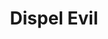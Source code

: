 ---
title: "Dispel Evil"

spell:
  schools:
    - name:        "Abjuration"
      subschools:  []
      descriptors: ["Good"]
  classes:
    - name:  "Cleric"
      abbr:  "Clr"
      level: 5
    - name:  "Paladin"
      abbr:  "Pal"
      level: 4
  domains:
    - name:  "Good"
      abbr:  "Good"
      level: 5
  components:         [V, S, DF]
  castingTime:        "1 standard action"
  range:              "Touch"
  target:             "You and a touched evil creature from another plane; or you and an enchantment or evil spell on a touched creature or object"
  duration:           "1 round/level or until discharged, whichever comes first"
  savingThrow:        "See text"
  spellResistance:    "See text"
  description:        |
    Shimmering, white, holy energy surrounds you. This power has three effects.

    First, you gain a +4 deflection bonus to AC against attacks by evil creatures.

    Second, on making a successful melee touch attack against an evil creature from another plane, you can choose to drive that creature back to its home plane. The creature can negate the effects with a successful Will save (spell resistance applies). This use discharges and ends the spell.

    Third, with a touch you can automatically dispel any one enchantment spell cast by an evil creature or any one evil spell. Exception: Spells that can't be dispelled by dispel magic also can't be dispelled by dispel evil. Saving throws and spell resistance do not apply to this effect. This use discharges and ends the spell.
---